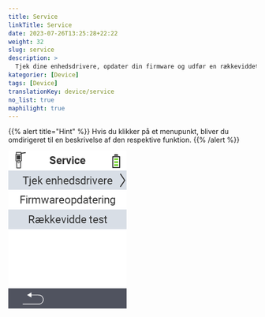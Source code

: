 ```yaml
---
title: Service
linkTitle: Service
date: 2023-07-26T13:25:28+22:22
weight: 32
slug: service
description: >
  Tjek dine enhedsdrivere, opdater din firmware og udfør en rækkeviddetest
kategorier: [Device]
tags: [Device]
translationKey: device/service
no_list: true
maphilight: true
---
```

{{% alert title="Hint" %}}
Hvis du klikker på et menupunkt, bliver du omdirigeret til en beskrivelse af den respektive funktion.
{{% /alert %}}

<img src="menu.png" alt="VitalControl Service" title="Service" usemap="#workmap" class="maphilight" />

<map name="workmap">
  <area shape="rect" coords="2,42,238,82" alt="Check device drivers" title="Instruktionerne til at tjekke dine enhedsdrivere kan findes her&#10;Museklik: åbn dokumentation" href="/en/docs/diagnosis/hardware/">
  <area shape="rect" coords="2,82,238,122" alt="Firmware update" title="Instruktionerne til at opdatere din firmware kan findes her&#10;Museklik: åbn dokumentation" href="/en/docs/firmware/update/">
  <area shape="rect" coords="2,122,238,162" alt="Range test" title="Instruktionerne til at udføre en rækkeviddetest kan findes her&#10;Museklik: åbn dokumentation" href="/en/docs/diagnosis/rfid-scan/">

  <area shape="rect" coords="2,282,120,319" alt="Back" title="Hop tilbage på niveau&#10;Museklik: åbn dokumentation" href="/en/docs/device/">
</map>
